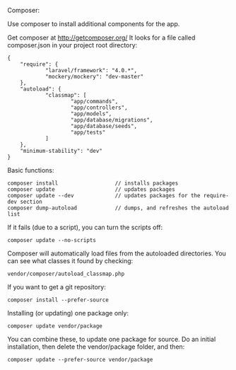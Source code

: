 Composer:

Use composer to install additional components for the app.

Get composer at http://getcomposer.org/
It looks for a file called composer.json in your project root directory:

    {
        "require": {
                "laravel/framework": "4.0.*",
                "mockery/mockery": "dev-master"
        },
        "autoload": {
                "classmap": [
                        "app/commands",
                        "app/controllers",
                        "app/models",
                        "app/database/migrations",
                        "app/database/seeds",
                        "app/tests"
                ]
        },
        "minimum-stability": "dev"
    }


Basic functions:

    composer install                  // installs packages
    composer update                   // updates packages
    composer update --dev             // updates packages for the require-dev section
    composer dump-autoload            // dumps, and refreshes the autoload list

If it fails (due to a script), you can turn the scripts off:

    composer update --no-scripts

Composer will automatically load files from the autoloaded directories.
You can see what classes it found by checking:

    vendor/composer/autoload_classmap.php

If you want to get a git repository:

    composer install --prefer-source

Installing (or updating) one package only:

    composer update vendor/package

You can combine these, to update one package for source. Do an initial installation, then delete the vendor/package folder, and then:

    composer update --prefer-source vendor/package



